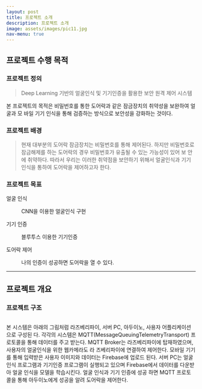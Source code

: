 ```yaml
---
layout: post
title: 프로젝트 소개 
description: 프로젝트 소개 
image: assets/images/pic11.jpg
nav-menu: true
---
```

<h2>프로젝트 수행 목적</h2>

<h3>프로젝트 정의</h3>
<blockquote>Deep Learning 기반의 얼굴인식 및 기기인증을 활용한 보안 원격 제어 시스템</blockquote>
<p>본 프로젝트의 목적은 비밀번호를 통한 도어락과 같은 잠금장치의 취약성을 보완하여 얼굴과 모 바일 기기 인식을 통해 검증하는 방식으로 보안성을 강화하는 것이다.</p>

<h3>프로젝트 배경</h3>
<blockquote>현재 대부분의 도어락 잠금장치는 비밀번호를 통해 제어된다.
하지만 비밀번호로 잠금해제를 하는 도어락의 경우 비밀번호가 유출될 수 있는 가능성이 있어 보 안에 취약하다. 따라서 우리는 이러한 취약점을 보안하기 위해서 얼굴인식과 기기인식을 통하여 도어락을 제어하고자 한다.</blockquote>

<h3>프로젝트 목표</h3>
<dl>
	<dt>얼굴 인식</dt>
	<dd>
		<p>CNN을 이용한 얼굴인식 구현 </p>
	</dd>
	<dt>기기 인증</dt>
	<dd>
		<p>블루투스 이용한 기기인증</p>
	</dd>
	<dt>도어락 제어</dt>
	<dd>
		<p>나의 인증이 성공하면 도어락을 열 수 있다.</p>
	</dd>
</dl>
<hr />
<h2>프로젝트 개요</h2>

<h3>프로젝트 구조</h3>
<section>
	<img src="{% link assets/images/structure.jpg %}" alt="" data-position="center center" />
	<div class="content">
		<div class="inner">
			<p>본 시스템은 아래의 그림처럼 라즈베리파이, 서버 PC, 아두이노, 사용자 어플리케이션으로 구성된 다. 각각의 시스템은 MQTT(MessageQueuingTelemetryTransport) 프로토콜을 통해 데이터를 주고 받는다. MQTT Broker는 라즈베리파이에 탑재하였으며, 사용자의 얼굴인식을 위한 웹카메라도 라 즈베리파이에 연결하여 제어한다. 모바일 기기를 통해 입력받은 사용자 이미지와 데이터는 Firebase에 업로드 된다. 서버 PC는 얼굴인식 프로그램과 기기인증 프로그램이 실행되고 있으며 Firebase에서 데이터를 다운받아 얼굴 인식을 모델을 학습시킨다. 얼굴 인식과 기기 인증에 성공 하면 MQTT 프로토콜을 통해 아두이노에게 성공을 알려 도어락을 제어한다.</p>
		</div>
		</div>
	</section>
